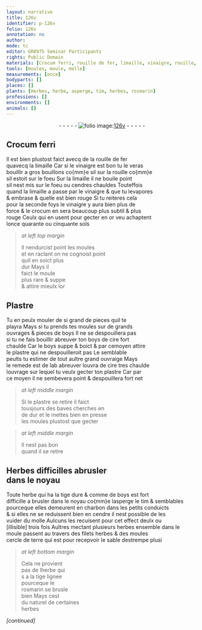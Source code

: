 ```yaml
---
layout: narrative
title: 126v
identifier: p-126v
folio: 126v
annotation: no
author:
mode: tc
editor: GR8975 Seminar Participants
rights: Public Domain
materials: [Crocum ferri, rouille de fer, limaille, vinaigre, rouille, crocum, or, Plastre, boys, cire, plastre, charbon, terre]
tools: [moules, moule, molle]
measurements: [once]
bodyparts: []
places: []
plants: [Herbes, herbe, asperge, tim, herbes, rosmarin]
professions: []
environments: []
animals: []
---
```


<div class="folio" align="center">- - - - - <a href="http://gallica.bnf.fr/ark:/12148/btv1b10500001g/f258.image" target="_blank"><img src="https://cu-mkp.github.io/2017-workshop-edition/assets/photo-icon.png" alt="folio image: " style="display:inline-block; margin-bottom:-3px;"/>126v</a> - - - - - </div>  
  

## <span class="m">Crocum ferri</span>

 
Il est bien plustost faict avecq de la <span class="m">rouille de fer</span><br/> quavecq la <span class="m">limaille</span> Car si le <span class="m">vinaigre</span> <span class="add">est bon</span> tu le veras<br/> bouillir a gros bouillons <span class="del">co{mm}e sil</span> sur la <span class="m">rouille</span> co{mm}e<br/> sil estoit sur le foeu Sur la <span class="m">limaille</span> il ne bouile point<br/> sil nest mis sur le foeu ou cendres chauldes Touteffois<br/> quand la <span class="m">limaille</span> a passe par le <span class="m">vinaigre</span> & que tu levapores<br/> & embrase & quelle est bien rouge Si tu reiteres cela<br/> pour la seconde foys le <span class="m">vinaigre</span> y aura bien plus de<br/> force & le <span class="m">crocum</span> en sera beaucoup plus subtil & plus<br/> rouge Ceulx qui en usent pour gecter en <span class="m">or</span> <span class="del">veu</span> achaptent<br/> l<span class="ms">once</span> quarante ou cinquante <span class="cn">sols</span>
 
> *at left top margin*
> 
> 
>  Il nendurcist point les <span class="tl">moules</span><br/> et en raclant on ne cognoist point<br/> quil en soict plus<br/> dur Mays il<br/> faict le <span class="tl">moule</span><br/> plus rare & suppe<br/> & attire mieulx l<span class="m">or</span>
 
 
  

## <span class="m">Plastre</span>

 
Tu en peulx mouler de si grand de pieces quil te<br/> playra Mays si tu prends tes <span class="tl">moules</span> sur de grands<br/> ouvrages & pieces de <span class="m">boys</span> Il ne se despouillera pas<br/> si tu ne fais <span class="del">bouillir</span> abreuver ton <span class="m">boys</span> de <span class="m">cire</span> fort<br/> chaulde Car le <span class="m">boys</span> suppe & boict & par cemoyen attire<br/> le <span class="m">plastre</span> qui ne despouilleroit pas Le semblable<br/> peults tu estimer de tout aultre grand ouvraige Mays<br/> le remede est de <span class="del">lab</span> abreuver <span class="del">louvra</span> de <span class="m">cire</span> tres chaulde<br/> louvrage sur lequel tu veulx gecter ton <span class="m">plastre</span> Car par<br/> ce moyen il ne sembevera point & despouillera fort net
 
> *at left middle margin*
> 
> 
>  Si le <span class="m">plastre</span> se retire il faict<br/> tousjours des baves cherches en<br/> de dur et <span class="del">le</span> mettes bien en presse<br/> les <span class="tl">moules</span> plustost que gecter
 
> *at left middle margin*
> 
> 
>  Il nest pas bon<br/> quand il se retire

 
  

## <span class="pa">Herbes</span> difficilles abrusler<br/> dans le noyau

 
Toute <span class="pa">herbe</span> qui ha la tige dure & comme de <span class="m">boys</span> est fort<br/> difficille a brusler dans le noyau co{mm}e l<span class="pa">asperge</span> le <span class="pa">tim</span> & semblables<br/> pourceque elles demeurent en <span class="m">charbon</span> dans les petits conduicts<br/> & si elles ne se reduissent bien en cendre il nest possible de les<br/> vuider du <span class="tl">molle</span> Aulcuns les recuisent pour cet effect deulx ou<br/> <span class="del">[illisible]</span> trois fois Aultres mectant plusieurs <span class="pa">herbes</span> ensemble dans le<br/> <span class="tl">moule</span> passent au travers des <span class="del">filets</span> <span class="pa">herbes</span> & d<span class="del">es <span class="tl">moules</span></span><br/> cercle de <span class="m">terre</span> qui est pour recepvoir le sable destrempe <span class="del">plusi</span>
 
> *at left bottom margin*
> 
> 
>  Cela ne provient<br/> pas de l<span class="pa">herbe</span> qui<br/>s a la tige lignee<br/> pourceque le<br/> <span class="pa">rosmarin</span> se brusle<br/> bien Mays cest<br/> du naturel de certaines<br/> <span class="pa">herbes</span>
 
*[continued]*
 
